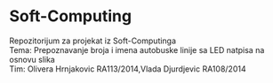 # Soft-Computing
Repozitorijum za projekat iz Soft-Computinga <br />
Tema:  Prepoznavanje broja i imena autobuske linije sa LED natpisa na osnovu slika <br />
Tim: Olivera Hrnjakovic RA113/2014,Vlada Djurdjevic RA108/2014 <br />
